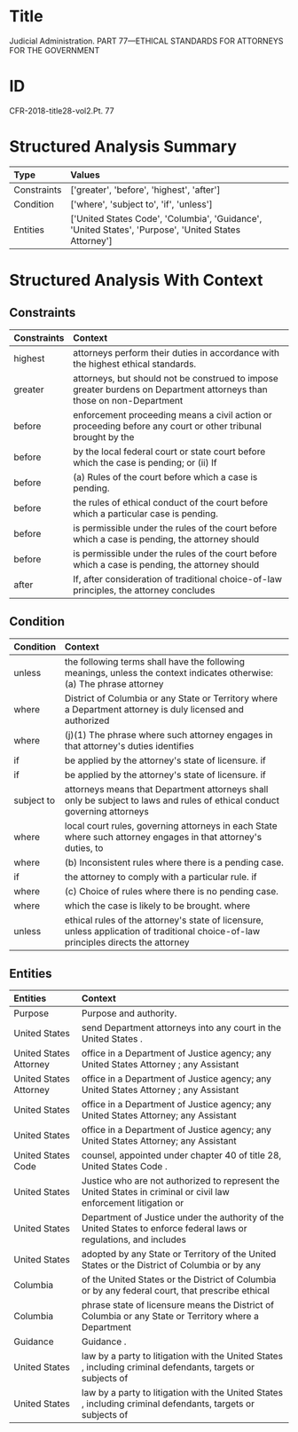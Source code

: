 # Title

 Judicial Administration. PART 77—ETHICAL STANDARDS FOR ATTORNEYS FOR THE GOVERNMENT


# ID

 CFR-2018-title28-vol2.Pt. 77


# Structured Analysis Summary

| Type        | Values                                                                                               |
|:------------|:-----------------------------------------------------------------------------------------------------|
| Constraints | ['greater', 'before', 'highest', 'after']                                                            |
| Condition   | ['where', 'subject to', 'if', 'unless']                                                              |
| Entities    | ['United States Code', 'Columbia', 'Guidance', 'United States', 'Purpose', 'United States Attorney'] |


# Structured Analysis With Context

 


## Constraints

| Constraints   | Context                                                                                                               |
|:--------------|:----------------------------------------------------------------------------------------------------------------------|
| highest       | attorneys perform their duties in accordance with the highest  ethical standards.                                     |
| greater       | attorneys, but should not be construed to impose greater burdens on Department attorneys than those on non-Department |
| before        | enforcement proceeding means a civil action or proceeding before any court or other tribunal brought by the           |
| before        | by the local federal court or state court before which the case is pending; or (ii) If                                |
| before        | (a) Rules of the court  before  which a case is pending.                                                              |
| before        | the rules of ethical conduct of the court before  which a particular case is pending.                                 |
| before        | is permissible under the rules of the court before which a case is pending, the attorney should                       |
| before        | is permissible under the rules of the court before which a case is pending, the attorney should                       |
| after         | If,  after consideration of traditional choice-of-law principles, the attorney concludes                              |


## Condition

| Condition   | Context                                                                                                                             |
|:------------|:------------------------------------------------------------------------------------------------------------------------------------|
| unless      | the following terms shall have the following meanings, unless the context indicates otherwise: (a) The phrase attorney              |
| where       | District of Columbia or any State or Territory where a Department attorney is duly licensed and authorized                          |
| where       | (j)(1) The phrase  where such attorney engages in that attorney's duties identifies                                                 |
| if          | be applied by the attorney's state of licensure. if                                                                                 |
| if          | be applied by the attorney's state of licensure. if                                                                                 |
| subject to  | attorneys means that Department attorneys shall only be subject to laws and rules of ethical conduct governing attorneys            |
| where       | local court rules, governing attorneys in each State where such attorney engages in that attorney's duties, to                      |
| where       | (b) Inconsistent rules  where  there is a pending case.                                                                             |
| if          | the attorney to comply with a particular rule. if                                                                                   |
| where       | (c) Choice of rules  where  there is no pending case.                                                                               |
| where       | which the case is likely to be brought. where                                                                                       |
| unless      | ethical rules of the attorney's state of licensure, unless application of traditional choice-of-law principles directs the attorney |


## Entities

| Entities               | Context                                                                                                             |
|:-----------------------|:--------------------------------------------------------------------------------------------------------------------|
| Purpose                | Purpose  and authority.                                                                                             |
| United States          | send Department attorneys into any court in the United States .                                                     |
| United States Attorney | office in a Department of Justice agency; any United States Attorney ; any Assistant                                |
| United States Attorney | office in a Department of Justice agency; any United States Attorney ; any Assistant                                |
| United States          | office in a Department of Justice agency; any United States  Attorney; any Assistant                                |
| United States          | office in a Department of Justice agency; any United States  Attorney; any Assistant                                |
| United States Code     | counsel, appointed under chapter 40 of title 28, United States Code .                                               |
| United States          | Justice who are not authorized to represent the United States in criminal or civil law enforcement litigation or    |
| United States          | Department of Justice under the authority of the United States to enforce federal laws or regulations, and includes |
| United States          | adopted by any State or Territory of the United States or the District of Columbia or by any                        |
| Columbia               | of the United States or the District of Columbia or by any federal court, that prescribe ethical                    |
| Columbia               | phrase state of licensure means the District of Columbia or any State or Territory where a Department               |
| Guidance               | Guidance .                                                                                                          |
| United States          | law by a party to litigation with the United States , including criminal defendants, targets or subjects of         |
| United States          | law by a party to litigation with the United States , including criminal defendants, targets or subjects of         |


